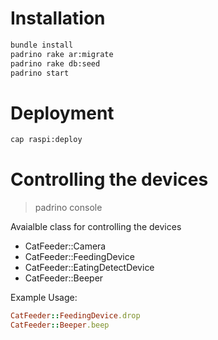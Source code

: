 


# Installation

```bash
bundle install
padrino rake ar:migrate
padrino rake db:seed
padrino start
```

# Deployment

```bash
cap raspi:deploy
```

# Controlling the devices

> padrino console

Avaialble class for controlling the devices

* CatFeeder::Camera
* CatFeeder::FeedingDevice
* CatFeeder::EatingDetectDevice
* CatFeeder::Beeper

Example Usage:

```ruby
CatFeeder::FeedingDevice.drop
CatFeeder::Beeper.beep
```
